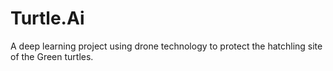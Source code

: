 # Turtle.Ai
A deep learning project using drone technology to protect the hatchling site of the Green turtles. 
